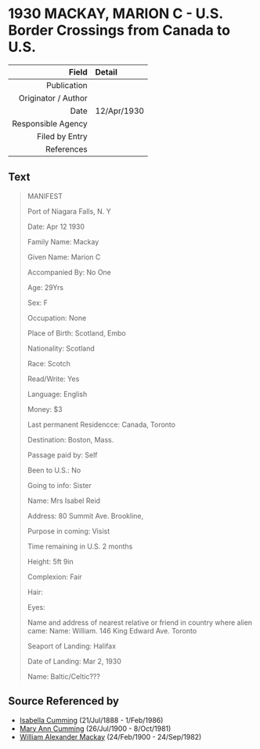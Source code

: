 ﻿---
layout: page
permalink: /sources/s41022732
---

# 1930 MACKAY, MARION C - U.S. Border Crossings from Canada to U.S.

Field | Detail
---:|:---
Publication | 
Originator / Author | 
Date | 12/Apr/1930
Responsible Agency | 
Filed by Entry | 
References | 

## Text

> MANIFEST
>
> Port of Niagara Falls, N. Y
>
> Date: Apr 12 1930
>
> Family Name: Mackay
>
> Given Name: Marion C
>
> Accompanied By: No One
>
> Age: 29Yrs
>
> Sex: F
>
> Occupation: None
>
> Place of Birth: Scotland, Embo
>
> Nationality: Scotland
>
> Race: Scotch
>
> Read/Write: Yes
>
> Language: English
>
> Money: $3
>
> Last permanent Residencce: Canada, Toronto
>
> Destination: Boston, Mass.
>
> Passage paid by: Self
>
> Been to U.S.: No
>
> Going to info: Sister
>
> Name: Mrs Isabel Reid
>
> Address: 80 Summit Ave. Brookline,
>
> Purpose in coming: Visist
>
> Time remaining in U.S. 2 months
>
> Height: 5ft 9in
>
> Complexion: Fair
>
> Hair: 
>
> Eyes:
>
> Name and address of nearest relative or friend in country where alien came: Name: William. 146 King Edward Ave. Toronto
>
> Seaport of Landing: Halifax
>
> Date of Landing: Mar 2, 1930
>
> Name: Baltic/Celtic???
>

## Source Referenced by

* [Isabella Cumming](../people/@84684994@-isabella-cumming-b1888-7-21-d1986-2-1.md) (21/Jul/1888 - 1/Feb/1986)
* [Mary Ann Cumming](../people/@48241984@-mary-ann-cumming-b1900-7-26-d1981-10-8.md) (26/Jul/1900 - 8/Oct/1981)
* [William Alexander Mackay](../people/@9383584@-william-alexander-mackay-b1900-2-24-d1982-9-24.md) (24/Feb/1900 - 24/Sep/1982)
